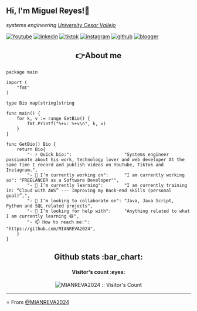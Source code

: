 <h2> Hi, I'm Miguel Reyes!👋 </h2>

<p><em>systems engineering <a href="https://www.ucv.edu.pe/">University Cesar Vallejo</a> 
</em></p>

[![Youtube](https://img.shields.io/static/v1?label=&message=youtube&color=FF0000&logo=youtube&logoColor=white&style=for-the-badge)](https://youtube.com/EduardoFierroPro?sub_confirmation=1)
[![linkedin](https://img.shields.io/static/v1?label=&message=linkedin&color=0e76a8&logo=linkedin&logoColor=white&style=for-the-badge)](https://www.linkedin.com/in/miguelreyesvasquez)
[![tiktok](https://img.shields.io/static/v1?label=&message=tiktok&color=ff0050&logo=tiktok&logoColor=white&style=for-the-badge)](https://www.tiktok.com/@reyestech2024)
[![instagram](https://img.shields.io/static/v1?label=&message=instagram&color=5B51D8&logo=instagram&logoColor=white&style=for-the-badge)](https://instagram.com/reyestech2024) 
[![github](https://img.shields.io/static/v1?label=&message=github&color=171515&logo=github&logoColor=white&style=for-the-badge)](https://github.com/MIANREVA2024)
[![blogger](https://img.shields.io/static/v1?label=&message=blogger&color=#fc4f08&logo=blogger&logoColor=white&style=for-the-badge)](https://reyestech2024.blogspot.com/)

<!--
[![twitter](https://img.shields.io/static/v1?label=&message=twitter&color=1DA1F2&logo=twitter&logoColor=white&style=for-the-badge)](https://twitter.com/edfierropro)
[![discord](https://img.shields.io/static/v1?label=&message=discord&color=7289da&logo=discord&logoColor=white&style=for-the-badge)](https://discord.gg/t4Txush)
[![twitch](https://img.shields.io/static/v1?label=&message=twitch&color=6441a5&logo=twitch&logoColor=white&style=for-the-badge)](https://twitch.tv/eduardofierropro)
[![colaboración](https://img.shields.io/static/v1?label=&message=colaboracion&color=blue&logo=teach&logoColor=white&style=for-the-badge)](http://colaboracion.eduardofierro.pro)-->

<h2 align="center">👉About me</h2>

```golang
package main

import (
	"fmt"
)

type Bio map[string]string

func main() {
	for k, v := range GetBio() {
		fmt.Printf("%+v: %+v\n", k, v)
	}
}

func GetBio() Bio {
	return Bio{
		"- ⚡ Quick bio:":                    "Systems engineer passionate about his work, technology lover and web developer At the same time I record and publish videos on YouTube, Tiktok and Instagram.",
		"- 🔭 I’m currently working on":      "I am currently working as": "FREELANCER as a Software Developer"",
		"- 🌱 I’m currently learning":        "I am currently training in: “Cloud with AWS” --- Improving my Back-end skills (personal goal)”,",
		"- 👯 I’m looking to collaborate on": "Java, Java Script, Python and SQL related projects",
		"- 🤔 I’m looking for help with":     "Anything related to what I am currently learning 😅",
		"- 📫 How to reach me:":              "https://github.com/MIANREVA2024",
	}
}
```
<h2 align="center">Github stats :bar_chart:</h2>
<h4 align="center">Visitor's count :eyes:</h4>

<p align="center"><img src="https://profile-counter.glitch.me/{MIANREVA2024}/count.svg" alt="MIANREVA2024 :: Visitor's Count" /></p>

---
⭐️ From [@MIANREVA2024](https://github.com/MIANREVA2024)
